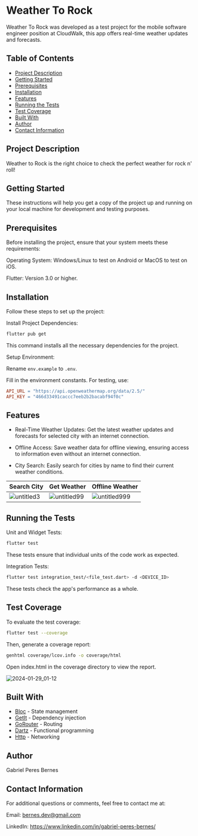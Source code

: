 # Weather To Rock

Weather To Rock was developed as a test project for the mobile software engineer position at CloudWalk, this app offers real-time weather updates and forecasts.

## Table of Contents

- [Project Description](#project-description)
- [Getting Started](#getting-started)
- [Prerequisites](#prerequisites)
- [Installation](#installation)
- [Features](#features)
- [Running the Tests](#running-the-tests)
- [Test Coverage](#test-coverage)
- [Built With](#built-with)
- [Author](#author)
- [Contact Information](#contact-information)

## Project Description

Weather to Rock is the right choice to check the perfect weather for rock n' roll!

## Getting Started

These instructions will help you get a copy of the project up and running on your local machine for development and testing purposes.

## Prerequisites

Before installing the project, ensure that your system meets these requirements:

Operating System: Windows/Linux to test on Android or MacOS to test on iOS.

Flutter: Version 3.0 or higher.

## Installation

Follow these steps to set up the project:

Install Project Dependencies:

```bash
flutter pub get
```

This command installs all the necessary dependencies for the project.

Setup Environment:

Rename `env.example` to `.env`.

Fill in the environment constants. For testing, use:

```makefile
API_URL = "https://api.openweathermap.org/data/2.5/"
API_KEY = "466d33491caccc7eeb2b2bacabf94f0c"
```

## Features

- Real-Time Weather Updates: Get the latest weather updates and forecasts for selected city with an internet connection.

- Offline Access: Save weather data for offline viewing, ensuring access to information even without an internet connection.

- City Search: Easily search for cities by name to find their current weather conditions.

| Search City | Get Weather | Offline Weather |
| --- | --- | --- |
| ![untitled3](https://github.com/GabrielPeresBernes/weather-to-rock/assets/20260561/d1e83bd0-7333-495a-b4bf-991a6ed63c53) | ![untitled99](https://github.com/GabrielPeresBernes/weather-to-rock/assets/20260561/366f5173-9864-4ce0-925b-c0b25a590fa2) | ![untitled999](https://github.com/GabrielPeresBernes/weather-to-rock/assets/20260561/935a4a3a-868e-4b2d-ae5f-0a0fe40ace39) |

## Running the Tests

Unit and Widget Tests:

```bash
flutter test
```

These tests ensure that individual units of the code work as expected.

Integration Tests:

```bash
flutter test integration_test/<file_test.dart> -d <DEVICE_ID>
```

These tests check the app's performance as a whole.

## Test Coverage

To evaluate the test coverage:

```bash
flutter test --coverage
```

Then, generate a coverage report:

```bash
genhtml coverage/lcov.info -o coverage/html
```

Open index.html in the coverage directory to view the report.

![2024-01-29_01-12](https://github.com/GabrielPeresBernes/weather-to-rock/assets/20260561/cde853e9-32ef-48de-aa19-78ec1f1e9ba9)

## Built With

- [Bloc](https://pub.dev/packages/bloc) - State management
- [GetIt](https://pub.dev/packages/get_it) - Dependency injection
- [GoRouter](https://pub.dev/packages/go_router) - Routing
- [Dartz](https://pub.dev/packages/dartz) - Functional programming
- [Http](https://pub.dev/packages/http) - Networking

## Author

Gabriel Peres Bernes

## Contact Information

For additional questions or comments, feel free to contact me at:

Email: bernes.dev@gmail.com

LinkedIn: https://www.linkedin.com/in/gabriel-peres-bernes/
